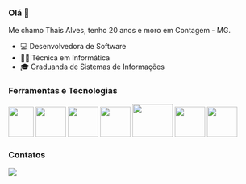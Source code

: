 ### Olá 👋

Me chamo Thais Alves, tenho 20 anos e moro em Contagem - MG.
 - 💻 Desenvolvedora de Software
 - 👩‍💻 Técnica em Informática
 - 🎓 Graduanda de Sistemas de Informações

### Ferramentas e Tecnologias
<div style="display: inline_block" >
  <img src="https://cdn.jsdelivr.net/gh/devicons/devicon@latest/icons/javascript/javascript-original.svg" style="width:50px" height=60px" />
  <img src="https://cdn.jsdelivr.net/gh/devicons/devicon@latest/icons/java/java-original-wordmark.svg" style="width:60px" height=60px"/>      
  <img src="https://cdn.jsdelivr.net/gh/devicons/devicon@latest/icons/html5/html5-plain-wordmark.svg" style="width:60px" height=60px"/>   
  <img src="https://cdn.jsdelivr.net/gh/devicons/devicon@latest/icons/css3/css3-plain-wordmark.svg" style="width:60px" height=60px"/>
  <img src="https://cdn.jsdelivr.net/gh/devicons/devicon@latest/icons/angular/angular-original.svg" style="width:80px" height=65px"/>        
  <img src="https://cdn.jsdelivr.net/gh/devicons/devicon@latest/icons/spring/spring-original-wordmark.svg" style="width:60px" height=60px"/>
  <img src="https://cdn.jsdelivr.net/gh/devicons/devicon@latest/icons/php/php-original.svg" style="width:60px" height=60px"/>
          

### Contatos
<div>
  <a href="https://www.linkedin.com/in/seu-usuário-linkedln-aqui" target="_blank"><img loading="lazy" src="https://img.shields.io/badge/-LinkedIn-%230077B5?style=for-the-badge&logo=linkedin&logoColor=white" target="_blank"></a>   
<!--   <a href = "thais:contato@alvesthais406@gmail.com"><img loading="lazy" src="https://img.shields.io/badge/Gmail-D14836?style=for-the-badge&logo=gmail&logoColor=white" target="_blank"></a></div> -->



